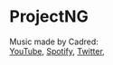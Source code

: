 # ProjectNG
 
Music made by Cadred:<br>
[YouTube](https://open.spotify.com/artist/0SPgkldLRPF6FRwngmfjpH?si=YdF6rNsiRxadMjtkpnSTtQ),
[Spotify](https://www.youtube.com/c/cadred),
[Twitter](https://twitter.com/cadredmusic),
